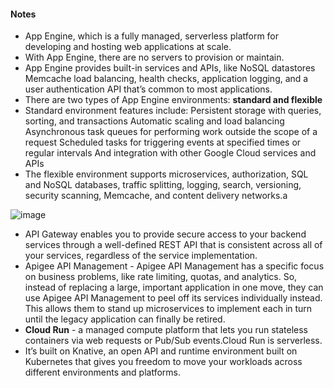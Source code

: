 #### Notes

- App Engine, which is a fully managed, serverless platform for developing and hosting web applications at scale.
- With App Engine, there are no servers to provision or maintain.
- App Engine provides built-in services and APIs, like NoSQL datastores Memcache load balancing, health checks, application logging, and a user authentication API that’s common to most applications.
- There are two types of App Engine environments: **standard and flexible**
- Standard environment features include: Persistent storage with queries, sorting, and transactions Automatic scaling and load balancing Asynchronous task queues for performing work outside the scope of a request Scheduled tasks for triggering events at specified times or regular intervals And integration with other Google Cloud services and APIs
- The flexible environment supports microservices, authorization, SQL and NoSQL databases, traffic splitting, logging, search, versioning, security scanning, Memcache, and content delivery networks.a

![image](https://github.com/leenabhavnani/GCP/assets/61199820/63b5189b-0afd-47a1-a043-6d718ce5cf2e)

- API Gateway enables you to provide secure access to your backend services through a well-defined REST API that is consistent across all of your services, regardless of the service implementation.
- Apigee API Management - Apigee API Management has a specific focus on business problems, like rate limiting, quotas, and analytics. So, instead of replacing a large, important application in one move, they can use Apigee API Management to peel off its services individually instead. This allows them to stand up microservices to implement each in turn until the legacy application can finally be retired.
- **Cloud Run** - a managed compute platform that lets you run stateless containers via web requests or Pub/Sub events.Cloud Run is serverless.
- It’s built on Knative, an open API and runtime environment built on Kubernetes that gives you freedom to move your workloads across different environments and platforms.
